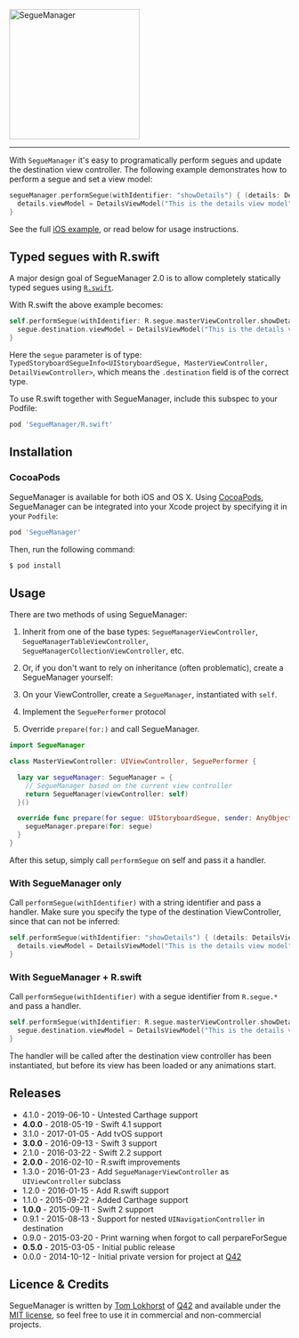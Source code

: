 <img src="https://cloud.githubusercontent.com/assets/75655/6469027/8ef96b9e-c1d9-11e4-87a1-b76bfa3b820d.png" width="234" alt="SegueManager">
<hr>

With `SegueManager` it's easy to programatically perform segues and update the destination view controller.
The following example demonstrates how to perform a segue and set a view model:

```swift
segueManager.performSegue(withIdentifier: "showDetails") { (details: DetailsViewController) in
  details.viewModel = DetailsViewModel("This is the details view model")
}
```

See the full [iOS example](https://github.com/tomlokhorst/SegueManager/blob/develop/examples/iOS-Example/SegueExample/MasterViewController.swift), or read below for usage instructions.


Typed segues with R.swift
-------------------------

A major design goal of SegueManager 2.0 is to allow completely statically typed segues using [`R.swift`](https://github.com/mac-cain13/R.swift).

With R.swift the above example becomes:

```swift
self.performSegue(withIdentifier: R.segue.masterViewController.showDetails) { segue in
  segue.destination.viewModel = DetailsViewModel("This is the details view model")
}
```

Here the `segue` parameter is of type: `TypedStoryboardSegueInfo<UIStoryboardSegue, MasterViewController, DetailViewController>`, which means the `.destination` field is of the correct type.

To use R.swift together with SegueManager, include this subspec to your Podfile:

```ruby
pod 'SegueManager/R.swift'
```


Installation
------------

### CocoaPods

SegueManager is available for both iOS and OS X. Using [CocoaPods](http://cocoapods.org), SegueManager can be integrated into your Xcode project by specifying it in your `Podfile`:

```ruby
pod 'SegueManager'
```

Then, run the following command:

```bash
$ pod install
```

Usage
---------

There are two methods of using SegueManager:

1. Inherit from one of the base types: `SegueManagerViewController`, `SegueManagerTableViewController`, `SegueManagerCollectionViewController`, etc.
2. Or, if you don't want to rely on inheritance (often problematic), create a SegueManager yourself:

  1. On your ViewController, create a `SegueManager`, instantiated with `self`.
  2. Implement the `SeguePerformer` protocol
  3. Override `prepare(for:)` and call SegueManager.

```swift
import SegueManager

class MasterViewController: UIViewController, SeguePerformer {

  lazy var segueManager: SegueManager = {
    // SegueManager based on the current view controller
    return SegueManager(viewController: self)
  }()

  override func prepare(for segue: UIStoryboardSegue, sender: AnyObject?) {
    segueManager.prepare(for: segue)
  }
}
```

After this setup, simply call `performSegue` on self and pass it a handler.

### With SegueManager only

Call `performSegue(withIdentifier)` with a string identifier and pass a handler. Make sure you specify the type of the destination ViewController, since that can not be inferred:

```swift
self.performSegue(withIdentifier: "showDetails") { (details: DetailsViewController) in
  details.viewModel = DetailsViewModel("This is the details view model")
}
```

### With SegueManager + R.swift

Call `performSegue(withIdentifier)` with a segue identifier from `R.segue.*` and pass a handler.

```swift
self.performSegue(withIdentifier: R.segue.masterViewController.showDetails) { segue in
  segue.destination.viewModel = DetailsViewModel("This is the details view model")
}
```

The handler will be called after the destination view controller has been instantiated, but before its view has been loaded or any animations start.


Releases
--------
 - 4.1.0 - 2019-06-10 - Untested Carthage support
 - **4.0.0** - 2018-05-19 - Swift 4.1 support
 - 3.1.0 - 2017-01-05 - Add tvOS support
 - **3.0.0** - 2016-09-13 - Swift 3 support
 - 2.1.0 - 2016-03-22 - Swift 2.2 support
 - **2.0.0** - 2016-02-10 - R.swift improvements
 - 1.3.0 - 2016-01-23 - Add `SegueManagerViewController` as `UIViewController` subclass
 - 1.2.0 - 2016-01-15 - Add R.swift support
 - 1.1.0 - 2015-09-22 - Added Carthage support
 - **1.0.0** - 2015-09-11 - Swift 2 support
 - 0.9.1 - 2015-08-13 - Support for nested `UINavigationController` in destination
 - 0.9.0 - 2015-03-20 - Print warning when forgot to call perpareForSegue
 - **0.5.0** - 2015-03-05 - Initial public release
 - 0.0.0 - 2014-10-12 - Initial private version for project at [Q42](http://q42.com)


Licence & Credits
-----------------

SegueManager is written by [Tom Lokhorst](https://twitter.com/tomlokhorst) of [Q42](http://q42.com) and available under the [MIT license](https://github.com/tomlokhorst/SegueManager/blob/develop/LICENSE), so feel free to use it in commercial and non-commercial projects.

